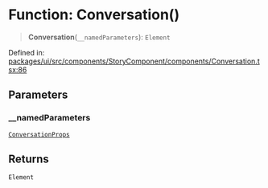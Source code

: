 # Function: Conversation()

> **Conversation**(`__namedParameters`): `Element`

Defined in: [packages/ui/src/components/StoryComponent/components/Conversation.tsx:86](https://github.com/laruss/react-text-game/blob/3f24f1ae69cb46d4c796e3e7af2e5d08bb0359c7/packages/ui/src/components/StoryComponent/components/Conversation.tsx#L86)

## Parameters

### \_\_namedParameters

[`ConversationProps`](../type-aliases/ConversationProps.md)

## Returns

`Element`
